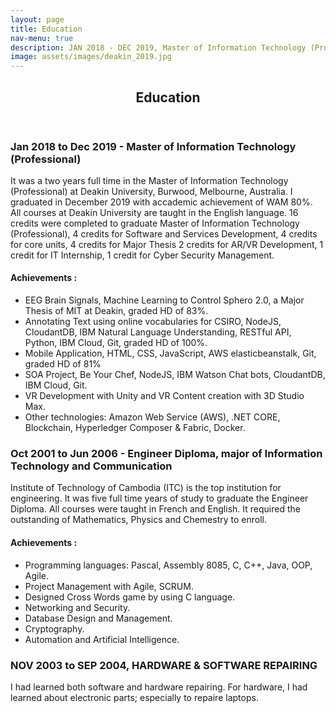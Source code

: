 ```yaml
---
layout: page
title: Education
nav-menu: true
description: JAN 2018 - DEC 2019, Master of Information Technology (Professional) at Deakin University, Melbourne, Australia. Major of Software and Services Development, Weighted Average Mark (WAM) 80%. <br/><br/> OCT 2001 - JUN 2006, Engineer Diploma, major of Information Technology and Communication, Institute of Technology of Cambodia. <br/><br/>NOV 2003 - SEP 2004, HARDWARE & SOFTWARE REPAIRING, NORTON UNIVERSITY, CAMBODIA.
image: assets/images/deakin_2019.jpg
---
```


<!-- Main -->
<div id="main" class="alt">

<!-- One -->
<section id="one">
	<div class="inner">
		<header class="major">
			<h1>Education</h1>
		</header>
	
<!-- Content -->

<h3>Jan 2018 to Dec 2019 - Master of Information Technology (Professional)</h3>
<p><span class="image left"><img src="{% link assets/images/deakin_2019.jpg %}" alt="" /></span>It was a two years full time in the Master of Information Technology (Professional) at Deakin University, Burwood, Melbourne, Australia. I graduated in December 2019 with accademic achievement of WAM 80%. All courses at Deakin University are taught in the English language. 16 credits were completed to graduate Master of Information Technology (Professional), 4 credits for Software and Services Development, 4 credits for core units, 4 credits for Major Thesis 2 credits for AR/VR Development, 1 credit for IT Internship, 1 credit for Cyber Security Management.</p>


<h4>Achievements	: </h4>
<ul class='alt'>
	<li>EEG Brain Signals, Machine Learning to Control Sphero 2.0, a Major Thesis of MIT at Deakin, graded HD of 83%.</li>	
	<li>Annotating Text using online vocabularies for CSIRO, NodeJS, CloudantDB, IBM Natural Language Understanding, RESTful API, Python, IBM Cloud, Git, graded HD of 100%.</li> 
	<li>Mobile Application, HTML, CSS, JavaScript, AWS elasticbeanstalk, Git, graded HD of 81%</li>
	<li>SOA Project, Be Your Chef, NodeJS, IBM Watson Chat bots, CloudantDB, IBM Cloud, Git.</li>
	<li>VR Development with Unity and VR Content creation with 3D Studio Max.</li>
	<li>Other technologies: Amazon Web Service (AWS), .NET CORE, Blockchain, Hyperledger Composer & Fabric, Docker.</li>
</ul>


<h3>Oct 2001 to Jun 2006 - Engineer Diploma, major of Information Technology and Communication</h3>
<p><span class="image right"><img src="{% link assets/images/itc.jpg %}" alt="" /></span>Institute of Technology of Cambodia (ITC) is the top institution for engineering. It was five full time years of study to graduate the Engineer Diploma. All courses were taught in French and English. It required the outstanding of Mathematics, Physics and Chemestry to enroll.</p>
<h4>Achievements	: </h4>
<ul class='alt'>
<li>Programming languages: Pascal, Assembly 8085, C, C++, Java, OOP, Agile.</li>
<li>Project Management with Agile, SCRUM.</li>
<li>Designed Cross Words game by using C language.</li>
<li>Networking and Security.</li>
<li>Database Design and Management.</li>
<li>Cryptography.</li>
<li>Automation and Artificial Intelligence.</li>

</ul>

<h3>NOV 2003 to SEP 2004, HARDWARE & SOFTWARE REPAIRING</h3>
<p>I had learned both software and hardware repairing. For hardware, I had learned about electronic parts; especially to repaire laptops.</p>


</div>

